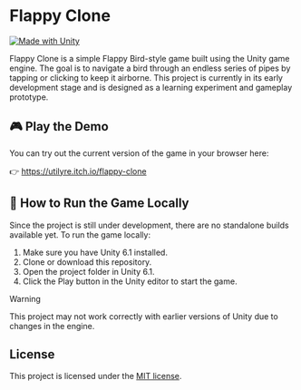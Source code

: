 # Flappy Clone

[![Made with Unity](https://img.shields.io/badge/Made%20with-Unity-000?logo=unity&logoColor=white)](https://unity.com)

Flappy Clone is a simple Flappy Bird-style game built using the Unity game
engine. The goal is to navigate a bird through an endless series of pipes
by tapping or clicking to keep it airborne. This project is currently in its
early development stage and is designed as a learning experiment and gameplay
prototype.

## 🎮 Play the Demo

You can try out the current version of the game in your browser here:

👉 https://utilyre.itch.io/flappy-clone

## 🚀 How to Run the Game Locally

Since the project is still under development, there are no standalone builds
available yet. To run the game locally:

1. Make sure you have Unity 6.1 installed.
2. Clone or download this repository.
3. Open the project folder in Unity 6.1.
4. Click the Play button in the Unity editor to start the game.

> [!WARNING]
> This project may not work correctly with earlier versions of Unity due to
> changes in the engine.

## License

This project is licensed under the [MIT license](./LICENSE).
